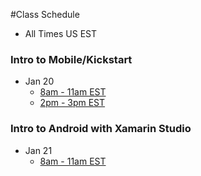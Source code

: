 #Class Schedule

* All Times US EST

### Intro to Mobile/Kickstart

* Jan 20
  * [8am - 11am EST](http://xamarin.trainingrocket.com/class/developer-training/intro-to-mobile/kickstart/online-webinar-us-eastern-time/2014-01-20) 
  * [2pm - 3pm EST](http://xamarin.trainingrocket.com/class/developer-training/intro-to-mobile/kickstart/online-webinar-us-eastern-time/2014-01-20/4)

### Intro to Android with Xamarin Studio

* Jan 21
  * [8am - 11am EST](http://xamarin.trainingrocket.com/class/developer-training/intro-to-android-with-xamarin-studio/online-webinar-us-eastern-time/2014-01-21)


